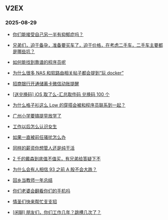 ## V2EX 
### 2025-08-29

+ [你们能接受自己另一半有抑郁症吗？](https://www.v2ex.com/t/1155433)

+ [兄弟们，迫于备孕，准备要买车了，迫于价格，在考虑二手车，二手车主要都是哪些坑？](https://www.v2ex.com/t/1155415)

+ [如何能找到靠谱的程序员呢](https://www.v2ex.com/t/1155512)

+ [为什么很多 NAS 和软路由相关帖子都会提到“玩 docker”](https://www.v2ex.com/t/1155536)

+ [招商银行开通储蓄卡微信动账提醒](https://www.v2ex.com/t/1155499)

+ [[送兑换码] iOS 取了么-汇总取件码 兑换码 100 个](https://www.v2ex.com/t/1155407)

+ [为什么格子衫这么 Low 的穿搭会被和程序员联系到一起？](https://www.v2ex.com/t/1155425)

+ [广州小学要搞提早放学了](https://www.v2ex.com/t/1155438)

+ [工作以后怎么认识女生](https://www.v2ex.com/t/1155427)

+ [如果一直被前任骚扰怎么办](https://www.v2ex.com/t/1155478)

+ [同样的薪资你想管人还是纯干活](https://www.v2ex.com/t/1155420)

+ [2 千的戴森到底值不值买，有兄弟给答疑下不](https://www.v2ex.com/t/1155597)

+ [为什么会有人相信 93 之前 A 股不会大跌？](https://www.v2ex.com/t/1155507)

+ [回乡当教师一年总结](https://www.v2ex.com/t/1155459)

+ [你们老婆会翻看你们的手机吗](https://www.v2ex.com/t/1155515)

+ [情圣们快来帮忙支支招](https://www.v2ex.com/t/1155465)

+ [[闲聊] 朋友们，你们工作几年？跳槽几次了？](https://www.v2ex.com/t/1155530)

